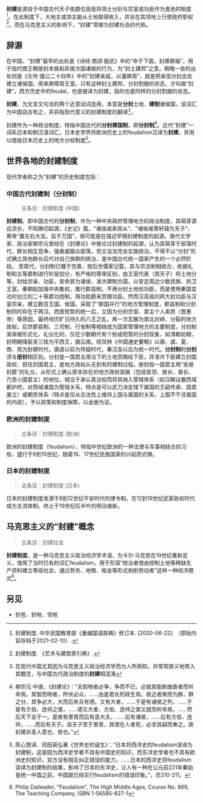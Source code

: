 **封建**是源自于中国古代天子依爵位高低将领土分封与宗室或功臣作为食邑的制度[^1]。在此制度下，大地主或领主能从土地取得收入，并且在其领地上行使政府职权[^2]。而在马克思主义的影响下，“封建”常做为封建社会的代称。

## 辞源

在中国，“封建”最早的出处是《诗经·商颂·殷武》中的“命于下国，封建厥福”，用于指代商王朝册封本族和异族方国诸侯的行为，为“封土建邦”之意。稍晚一些的出处则是《左传·僖公二十四年》中的“封建亲戚，以藩屏周”，就是把亲信分封出去建立诸侯国，用来屏障周王室。只有这种封土建邦，分封割据的状态，才叫做“封建”。西方历史中的feudal，也是被译为封建，指的也是同样的分封割据的状态。

**封建**，为文言文句法的两个近意动词连用，本意是**分封**土地、**建制**诸侯国，该词汇为中国自古有之，并非指现代意义的封建制度的翻译[^3]。

封建作为一种政治制度，特指中国古代的**分封建国制**，即**分封制**[^4]。近代“封建”一词系日本和制汉语词汇，日本史学界将欧洲历史上的feudalism汉译为**封建**，并用以借指日本历史上的地方分权制度[^5]。

## 世界各地的封建制度

现代学者称之为“封建”的历史制度包括：

### 中国古代封建制（分封制）

> 主条目：封建制度 (中国)

**封建制**，即中国古代的**分封制**，作为一种中央政府管理地方的政治制度，其萌芽源远流长，不知确切起源，《史记》载，“诸侯咸来宾从”、“诸侯咸尊轩辕为天子”、黄帝“置左右大监，监于万国”，很可能是在描述早期封建制度的起源。唐代文学家、政治家柳宗元曾经在《封建论》中推论过封建制的起源，认为其萌芽于部落时代，群长相互竞争，强者威服众部落，但又没法完全实施统治，不得不以“分封”形式确立其他群长后代对自己族群的统治，是中国古代统一国家产生的一个必然阶段。 至周代，分封制已臻于完善，按后世儒家记载，其与宗法制相结合，依据礼制和五等爵制进行阶层划分，有严格的尊卑区别，由王室代表（周天子）将土地分等，封给宗亲、功臣，宣命其为诸侯、准许建制方国，以安定周边少数民族、拱卫王室。秦朝起加强中央集权，推行郡县制，不再分封土地给功臣，而是使用秦国变法时创立的二十等爵功勋制，用功勋爵来赏赐功臣。然而汉高祖刘邦大封功臣与汉室宗亲，建立数百王国、侯国，采取了“郡国并行”的地方管理制度，郡县制和分封制同时存在于两汉。西晋短暂的统一后，又因为分封宗室、君主个人素质（晋惠帝）等原因，最终经历旷日持久的八王之乱，再一次瓦解为南北对峙、分裂的地方政权。后世郡县制、三司制、行省制等相继成为国家管理地方的主要制度，分封制渐渐被形式化、礼仪化的，仅在少数朝代有个别或短暂的分封现象，如清朝初期，封明朝降臣吴三桂为平西王，据云南。缪凤林《中国通史要略》以唐、虞、夏、商、周为封建时代，唐虞以前为传疑时代，秦汉及以后为统一时代。**分封制**的**分封**须与**册封**相区别。分封是一国君主用治下的土地赏赐给下臣，并准许下臣建立封国政权、担任封国君主，是地方政权从无到有的建制过程。册封指一国君主用“金册封爵”的礼仪，从形式上确认原本存在的地方政权首脑（包括首领、族长、酋长、乃至小国君主）的地位，相当于承认其治权而将其纳入管辖体系（如汉朝设置西域都护府，对西域诸国为管辖关系，特点是可以武力决定辖下属国的王嗣传承、国君废立）或朝贡体系（特点是仅从合法性上维持上国与属国的关系，上国不干涉属国的内政），予以政策和制度保障，以金册为证。

### 欧洲的封建制度

> 主条目：封建制度 (欧洲)

欧洲的封建制度（feudalism），特指中世纪欧洲的一种法律与军事相结合的习俗，盛行于9到15世纪，随着16、17世纪民族国家的兴起而式微。

### 日本的封建制度

> 主条目：封建制度 (日本)

日本的封建制度发源于8到12世纪平安时代的律令制，在12到19世纪武家政权时代成为主流体制，终止于19世纪后半叶的明治维新。

## 马克思主义的“封建”概念

> 主条目：封建社会

**封建制度**，是一种马克思主义政治经济学术语，为卡尔·马克思在19世纪重新定义，借用了当时已有的词汇feudalism，用于形容“统治者借由控制土地等稀缺生产资料建立等级社会，通过劳务、地租、租金等形式剥削劳动者”这样一种经济模式[^6]。

## 另见

-   封邑、封地、领地

[^1]: 封建制度. 中华民国教育部《重编国语辞典》修订本. \[2020-06-22\]. （原始内容存档于2021-02-10）.

[^2]: 封建制度. 《艺术与建筑索引典》.

[^3]: 在现代中国尤其因为马克思主义政治经济学而为人所熟知，并常常狭义地带入其概念，与中国古代政治制度的**封建**相混淆

[^4]: 柳宗元·中唐，《封建论》：“夫假物者必争，争而不已，必就其能断曲直者而听命焉。其智而明者，所伏必众，……由是君长刑政生焉。故近者聚而为群，群之分，其争必大，大而后有兵有德。又有大者，……于是有诸侯之列，……于是有方伯、连帅之类，……德又大者，方伯、连帅之类又就而听命焉，……然后天下会于一。是故有里胥而后有县大夫，……后有诸侯，……后有方伯、连帅，……而后有天子。自天子至于里胥，其德在人者死，必求其嗣而奉之。故封建非圣人意也，势也。”

[^5]: 陈心慧译、冈田英弘著《世界史的诞生》：“日本将西洋史的feudalism误译为封建制，这是因为西洋史学者不具有中国史的知识，而东洋史学者也不具有欧洲史的知识，双方没有相互纠正错误的能力。……日本的西洋史将feudalism误译为封建制的结果，影响了日本的东洋史，让人有一种在公元前221年秦始皇统一中国之前，中国就已经实行feudalism的错误印象。”，页210-211。

[^6]: Philip Daileader, "Feudalism", The High Middle Ages, Course No. 869, The Teaching Company, ISBN 1-56585-827-1